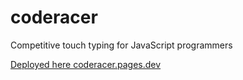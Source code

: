 # coderacer
Competitive touch typing for JavaScript programmers


[Deployed here coderacer.pages.dev](https://coderacer.pages.dev)
